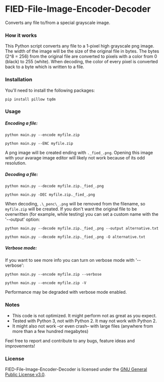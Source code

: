 # FIED-File-Image-Encoder-Decoder
Converts any file to/from a special grayscale image.

### How it works
This Python script converts any file to a 1-pixel high grayscale png image. The width of the image will be the size of the original file in bytes. The bytes (2^8 = 256) from the original file are converted to pixels with a color from 0 (black) to 255 (white). When decoding, the color of every pixel is converted back to a byte which is written to a file.

### Installation
You'll need to install the following packages:
```
pip install pillow tqdm
```

### Usage
##### Encoding a file:
```
python main.py --encode myfile.zip
```
```
python main.py --ENC myfile.zip
```
A png image will be created ending with `._fied_.png`. Opening this image with your avarage image editor will likely not work because of its odd resolution.

##### Decoding a file:
```
python main.py --decode myfile.zip._fied_.png
```
```
python main.py -DEC myfile.zip._fied_.png
```
When decoding, `.\_penc\_.png` will be removed from the filename, so `myfile.zip` will be created.
If you don't want the original file to be overwritten (for example, while testing) you can set a custom name with the '\-\-output' option:
```
python main.py --decode myfile.zip._fied_.png --output alternative.txt
```
```
python main.py --decode myfile.zip._fied_.png -O alternative.txt
```

##### Verbose mode:
If you want to see more info you can turn on verbose mode with '\-\-verbose':
```
python main.py --encode myfile.zip --verbose
```
```
python main.py --encode myfile.zip -V
```
Performance may be degraded with verbose mode enabled.

### Notes
- This code is not optimized. It might perform not as great as you expect.
- Tested with Python 3, not with Python 2. It may not work with Python 2.
- It might also not work –or even crash– with large files (anywhere from more than a few hundred megabytes)

Feel free to report and contribute to any bugs, feature ideas and improvements!

### License
FIED-File-Image-Encoder-Decoder is licensed under the [GNU General Public License v3.0](https://github.com/Luuk3333/FIED-File-Image-Encoder-Decoder/blob/master/LICENSE).

